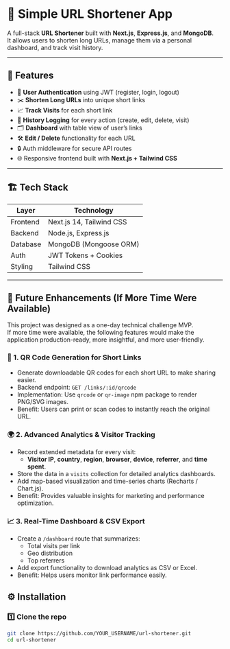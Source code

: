 # 🔗 Simple URL Shortener App

A full-stack **URL Shortener** built with **Next.js**, **Express.js**, and **MongoDB**.  
It allows users to shorten long URLs, manage them via a personal dashboard, and track visit history.

---

## 🚀 Features

- 🔑 **User Authentication** using JWT (register, login, logout)
- ✂️ **Shorten Long URLs** into unique short links
- 📈 **Track Visits** for each short link
- 🧾 **History Logging** for every action (create, edit, delete, visit)
- 🗂️ **Dashboard** with table view of user’s links
- 🛠️ **Edit / Delete** functionality for each URL
- 🔒 Auth middleware for secure API routes
- 🌐 Responsive frontend built with **Next.js + Tailwind CSS**

---

## 🏗️ Tech Stack

| Layer | Technology |
|-------|-------------|
| Frontend | Next.js 14, Tailwind CSS |
| Backend | Node.js, Express.js |
| Database | MongoDB (Mongoose ORM) |
| Auth | JWT Tokens + Cookies |
| Styling | Tailwind CSS |

---
## 🚀 Future Enhancements (If More Time Were Available)

This project was designed as a one-day technical challenge MVP.  
If more time were available, the following features would make the application production-ready, more insightful, and more user-friendly.

### 🧾 1. QR Code Generation for Short Links
- Generate downloadable QR codes for each short URL to make sharing easier.
- Backend endpoint: `GET /links/:id/qrcode`
- Implementation: Use `qrcode` or `qr-image` npm package to render PNG/SVG images.
- Benefit: Users can print or scan codes to instantly reach the original URL.

### 🌍 2. Advanced Analytics & Visitor Tracking
- Record extended metadata for every visit:
  - **Visitor IP**, **country**, **region**, **browser**, **device**, **referrer**, and **time spent**.
- Store the data in a `visits` collection for detailed analytics dashboards.
- Add map-based visualization and time-series charts (Recharts / Chart.js).
- Benefit: Provides valuable insights for marketing and performance optimization.

### 📈 3. Real-Time Dashboard & CSV Export
- Create a `/dashboard` route that summarizes:
  - Total visits per link
  - Geo distribution
  - Top referrers
- Add export functionality to download analytics as CSV or Excel.
- Benefit: Helps users monitor link performance easily.


## ⚙️ Installation

### 1️⃣ Clone the repo
```bash
git clone https://github.com/YOUR_USERNAME/url-shortener.git
cd url-shortener


